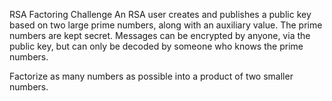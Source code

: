 RSA Factoring Challenge
An RSA user creates and publishes a public key based on two large prime numbers, along with an auxiliary value. The prime numbers are kept secret. Messages can be encrypted by anyone, via the public key, but can only be decoded by someone who knows the prime numbers.

Factorize as many numbers as possible into a product of two smaller numbers.
